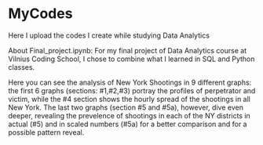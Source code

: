 # MyCodes
Here I upload the codes I create while studying Data Analytics

About Final_project.ipynb:
  For my final project of Data Analytics course at Vilnius Coding School, I chose to combine what I learned in SQL and Python classes. 
 
  Here you can see the analysis of New York Shootings in 9 different graphs: the first 6 graphs (sections: #1,#2,#3) portray the profiles of perpetrator and victim, 
  while the #4 section shows the hourly spread of the shootings in all New York. The last two graphs (section #5 and #5a), however, dive even deeper, revealing the
  prevelence of shootings in each of the NY districts in actual (#5) and in scaled numbers (#5a) for a better comparison and for a possible pattern reveal.
